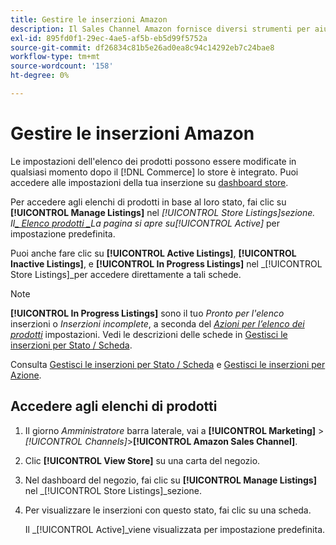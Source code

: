 ```yaml
---
title: Gestire le inserzioni Amazon
description: Il Sales Channel Amazon fornisce diversi strumenti per aiutarti a gestire le tue inserzioni Amazon da Commerce Admin.
exl-id: 895fd0f1-29ec-4ae5-af5b-eb5d99f5752a
source-git-commit: df26834c81b5e26ad0ea8c94c14292eb7c24bae8
workflow-type: tm+mt
source-wordcount: '158'
ht-degree: 0%

---
```


# Gestire le inserzioni Amazon

Le impostazioni dell&#39;elenco dei prodotti possono essere modificate in qualsiasi momento dopo il [!DNL Commerce] lo store è integrato. Puoi accedere alle impostazioni della tua inserzione su [dashboard store](./amazon-store-dashboard.md).

Per accedere agli elenchi di prodotti in base al loro stato, fai clic su **[!UICONTROL Manage Listings]** nel _[!UICONTROL Store Listings]_sezione. Il[_ Elenco prodotti _](./managing-listings-by-tab.md)La pagina si apre su_[!UICONTROL Active]_ per impostazione predefinita.

Puoi anche fare clic su **[!UICONTROL Active Listings]**, **[!UICONTROL Inactive Listings]**, e **[!UICONTROL In Progress Listings]** nel _[!UICONTROL Store Listings]_per accedere direttamente a tali schede.

>[!NOTE]
>
>**[!UICONTROL In Progress Listings]** sono il tuo _Pronto per l&#39;elenco_ inserzioni o _Inserzioni incomplete_, a seconda del [_Azioni per l’elenco dei prodotti_](./product-listing-actions.md) impostazioni. Vedi le descrizioni delle schede in [Gestisci le inserzioni per Stato / Scheda](./managing-listings-by-tab.md).

Consulta [Gestisci le inserzioni per Stato / Scheda](./managing-listings-by-tab.md) e [Gestisci le inserzioni per Azione](./managing-listings-by-action.md).

## Accedere agli elenchi di prodotti

1. Il giorno _Amministratore_ barra laterale, vai a **[!UICONTROL Marketing]** > _[!UICONTROL Channels]_>**[!UICONTROL Amazon Sales Channel]**.

1. Clic **[!UICONTROL View Store]** su una carta del negozio.

1. Nel dashboard del negozio, fai clic su **[!UICONTROL Manage Listings]** nel _[!UICONTROL Store Listings]_sezione.

1. Per visualizzare le inserzioni con questo stato, fai clic su una scheda.

   Il _[!UICONTROL Active]_viene visualizzata per impostazione predefinita.
